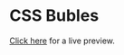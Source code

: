 CSS Bubles
==========

<a href="http://htmlpreview.github.com/?https://github.com/IonicaBizau/HTML-CSS-tests/blob/master/bootstrap-test/index.html">Click here</a> for a live preview.
